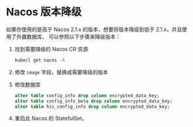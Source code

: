 # Nacos 版本降级

如果你使用的是高于 Nacos 2.1.x 的版本，想要将版本降级到低于 2.1.x，并且使用了外置数据库，
可以参照以下步骤来降级版本：

1. 找到需要降级的 Nacos CR 资源

    ```bash
    kubecl get nacos -A
    ```

2. 修改 `image` 字段，替换成需要降级的版本

3. 修改数据库

   ```sql
   alter table config_info drop column encrypted_data_key;
   alter table config_info_beta drop column encrypted_data_key;
   alter table his_config_info drop column encrypted_data_key;
   ```

4. 重启此 Nacos 的 StatefulSet。
